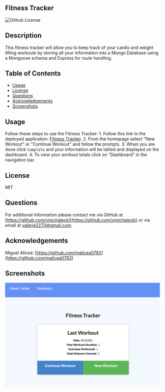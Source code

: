 ## Fitness Tracker

![Github License](https://img.shields.io/badge/License-MIT-yellow.svg)

## Description

This fitness tracker will allow you to keep track of your cardio and weight lifting workouts by storing all your information into a Mongo Database using a Mongoose schema and Express for route handling.

## Table of Contents

- [Usage](#Usage)
- [License](#License)
- [Questions](#Questions)
- [Acknowledgements](#Acknowledgements)
- [Screenshots](#Screenshots)

## Usage

Follow these steps to use the Fitness Tracker: 1. Follow this link to the deployed application: [Fitness Tracker](https://valerie-fitness-tracker.herokuapp.com/?id=611337e4a82bac0e563dd286). 2. From the homepage select "New Workout" or "Continue Workout" and follow the prompts. 3. When you are done click `Complete` and your information will be tallied and displayed on the dashboard. 4. To view your workout totals click on "Dashboard" in the navigation bar.

## License

MIT

## Questions

For additional information please contact me via GitHub at [https://github.com/vmichalecki](https://github.com/vmichalecki) or via email at [valerie2273@gmail.com](mailto:valerie227@gmail.com?subject=[GitHub]%Fitness%Tracker).

## Acknowledgements

Miguel Alicea: [https://github.com/malicea0783](https://github.com/malicea0783)

## Screenshots

![Fitness Tracker](./public/images/fitness-tracker-screenshot.png)

